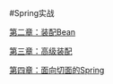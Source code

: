 #Spring实战

[第二章：装配Bean](https://github.com/shanyao19940801/BookeNote/blob/master/SringInAction/file/chapter2.md)

[第三章：高级装配](https://github.com/shanyao19940801/BookeNote/blob/master/SringInAction/file/chapter3.md)

[第四章：面向切面的Spring](https://github.com/shanyao19940801/BookeNote/blob/master/SringInAction/file/chapter4.md)
